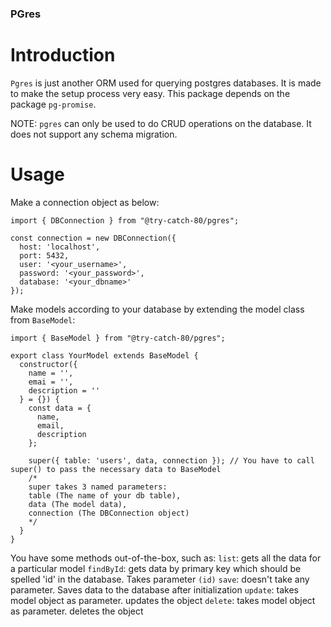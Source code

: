 ### PGres

# Introduction

`Pgres` is just another ORM used for querying postgres databases. It is made to make the setup process very easy. This package depends on the package `pg-promise`.

NOTE: `pgres` can only be used to do CRUD operations on the database. It does not support any schema migration.

# Usage

Make a connection object as below:

```
import { DBConnection } from "@try-catch-80/pgres";

const connection = new DBConnection({
  host: 'localhost',
  port: 5432,
  user: '<your_username>',
  password: '<your_password>',
  database: '<your_dbname>'
});
```

Make models according to your database by extending the model class from `BaseModel`:

```
import { BaseModel } from "@try-catch-80/pgres";

export class YourModel extends BaseModel {
  constructor({
    name = '',
    emai = '',
    description = ''
  } = {}) {
    const data = {
      name,
      email,
      description
    };

    super({ table: 'users', data, connection }); // You have to call super() to pass the necessary data to BaseModel
    /*
    super takes 3 named parameters:
    table (The name of your db table),
    data (The model data),
    connection (The DBConnection object)
    */
  }
}
```

You have some methods out-of-the-box, such as:
`list`: gets all the data for a particular model
`findById`: gets data by primary key which should be spelled 'id' in the database. Takes parameter `(id)`
`save`: doesn't take any parameter. Saves data to the database after initialization
`update`: takes model object as parameter. updates the object
`delete`: takes model object as parameter. deletes the object
